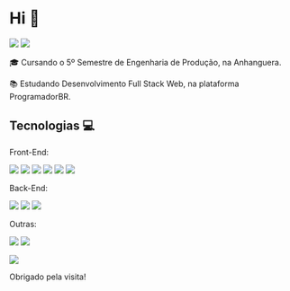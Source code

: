 # Hi 👋



[<img src="https://img.shields.io/badge/linkedin-%230077B5.svg?&style=for-the-badge&logo=linkedin&logoColor=white" />](https://www.linkedin.com/in/luiz-gustavo-vieira-de-lima-874147143/)	[<img src= "https://img.shields.io/badge/WhatsApp-25D366?style=for-the-badge&logo=whatsapp&logoColor=white" />](https://api.whatsapp.com/send?phone=5511999686537)


🎓 Cursando o 5º Semestre de Engenharia de Produção, na Anhanguera.

📚 Estudando Desenvolvimento Full Stack Web, na plataforma ProgramadorBR.

## Tecnologias 💻

Front-End:

<img src="https://img.shields.io/badge/HTML5-E34F26?style=for-the-badge&logo=html5&logoColor=white" /> <img src= "https://img.shields.io/badge/CSS3-1572B6?style=for-the-badge&logo=css3&logoColor=white" /> <img src="https://img.shields.io/badge/JavaScript-F7DF1E?style=for-the-badge&logo=javascript&logoColor=black" /> <img src="https://img.shields.io/badge/jQuery-0769AD?style=for-the-badge&logo=jquery&logoColor=white" /> <img src="https://img.shields.io/badge/Bootstrap-563D7C?style=for-the-badge&logo=bootstrap&logoColor=white" /> <img src="https://img.shields.io/badge/React-20232A?style=for-the-badge&logo=react&logoColor=61DAFB" />

Back-End: 

<img src="https://img.shields.io/badge/firebase-ffca28?style=for-the-badge&logo=firebase&logoColor=black" /> <img src="https://img.shields.io/badge/Node.js-339933?style=for-the-badge&logo=nodedotjs&logoColor=white" /> <img src="https://img.shields.io/badge/MongoDB-4EA94B?style=for-the-badge&logo=mongodb&logoColor=white" />

Outras:

<img src= "https://img.shields.io/badge/PowerBI-F2C811?style=for-the-badge&logo=Power%20BI&logoColor=white" /> <img src= "https://img.shields.io/badge/SAP-0FAAFF?style=for-the-badge&logo=sap&logoColor=white" />


![](https://komarev.com/ghpvc/?username=your-github-LgVieiraLima)

Obrigado pela visita!
